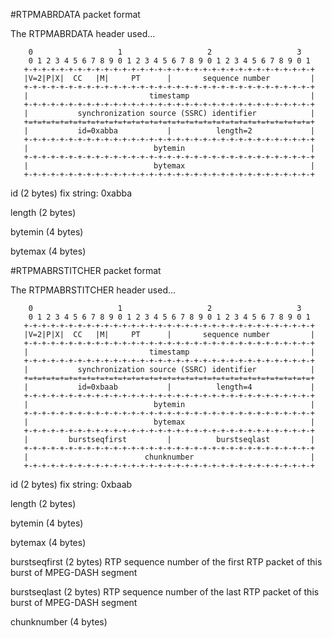 #RTPMABRDATA packet format

The RTPMABRDATA header used...
```
    0                   1                   2                   3
    0 1 2 3 4 5 6 7 8 9 0 1 2 3 4 5 6 7 8 9 0 1 2 3 4 5 6 7 8 9 0 1
   +-+-+-+-+-+-+-+-+-+-+-+-+-+-+-+-+-+-+-+-+-+-+-+-+-+-+-+-+-+-+-+-+
   |V=2|P|X|  CC   |M|     PT      |       sequence number         |
   +-+-+-+-+-+-+-+-+-+-+-+-+-+-+-+-+-+-+-+-+-+-+-+-+-+-+-+-+-+-+-+-+
   |                           timestamp                           |
   +-+-+-+-+-+-+-+-+-+-+-+-+-+-+-+-+-+-+-+-+-+-+-+-+-+-+-+-+-+-+-+-+
   |           synchronization source (SSRC) identifier            |
   +=+=+=+=+=+=+=+=+=+=+=+=+=+=+=+=+=+=+=+=+=+=+=+=+=+=+=+=+=+=+=+=+
   |           id=0xabba           |          length=2             |
   +-+-+-+-+-+-+-+-+-+-+-+-+-+-+-+-+-+-+-+-+-+-+-+-+-+-+-+-+-+-+-+-+
   |                            bytemin                            |
   +-+-+-+-+-+-+-+-+-+-+-+-+-+-+-+-+-+-+-+-+-+-+-+-+-+-+-+-+-+-+-+-+
   |                            bytemax                            |
   +-+-+-+-+-+-+-+-+-+-+-+-+-+-+-+-+-+-+-+-+-+-+-+-+-+-+-+-+-+-+-+-+
```
id (2 bytes)
  fix string: 0xabba

length (2 bytes)


bytemin (4 bytes)


bytemax (4 bytes)



#RTPMABRSTITCHER packet format

The RTPMABRSTITCHER header used...
```
    0                   1                   2                   3
    0 1 2 3 4 5 6 7 8 9 0 1 2 3 4 5 6 7 8 9 0 1 2 3 4 5 6 7 8 9 0 1
   +-+-+-+-+-+-+-+-+-+-+-+-+-+-+-+-+-+-+-+-+-+-+-+-+-+-+-+-+-+-+-+-+
   |V=2|P|X|  CC   |M|     PT      |       sequence number         |
   +-+-+-+-+-+-+-+-+-+-+-+-+-+-+-+-+-+-+-+-+-+-+-+-+-+-+-+-+-+-+-+-+
   |                           timestamp                           |
   +-+-+-+-+-+-+-+-+-+-+-+-+-+-+-+-+-+-+-+-+-+-+-+-+-+-+-+-+-+-+-+-+
   |           synchronization source (SSRC) identifier            |
   +=+=+=+=+=+=+=+=+=+=+=+=+=+=+=+=+=+=+=+=+=+=+=+=+=+=+=+=+=+=+=+=+
   |           id=0xbaab           |          length=4             |
   +-+-+-+-+-+-+-+-+-+-+-+-+-+-+-+-+-+-+-+-+-+-+-+-+-+-+-+-+-+-+-+-+
   |                            bytemin                            |
   +-+-+-+-+-+-+-+-+-+-+-+-+-+-+-+-+-+-+-+-+-+-+-+-+-+-+-+-+-+-+-+-+
   |                            bytemax                            |
   +-+-+-+-+-+-+-+-+-+-+-+-+-+-+-+-+-+-+-+-+-+-+-+-+-+-+-+-+-+-+-+-+
   |         burstseqfirst         |          burstseqlast         |
   +-+-+-+-+-+-+-+-+-+-+-+-+-+-+-+-+-+-+-+-+-+-+-+-+-+-+-+-+-+-+-+-+
   |                          chunknumber                          |
   +-+-+-+-+-+-+-+-+-+-+-+-+-+-+-+-+-+-+-+-+-+-+-+-+-+-+-+-+-+-+-+-+
```
id (2 bytes)
  fix string: 0xbaab

length (2 bytes)


bytemin (4 bytes)


bytemax (4 bytes)


burstseqfirst (2 bytes)
  RTP sequence number of the first RTP packet of this burst of MPEG-DASH segment


burstseqlast (2 bytes)
  RTP sequence number of the last RTP packet of this burst of MPEG-DASH segment

chunknumber (4 bytes)
